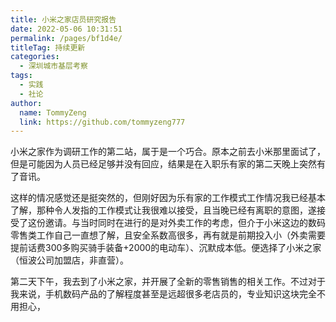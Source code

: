 ```yaml
---
title: 小米之家店员研究报告
date: 2022-05-06 10:31:51
permalink: /pages/bf1d4e/
titleTag: 持续更新
categories:
  - 深圳城市基层考察
tags:
  - 实践
  - 社论
author: 
  name: TommyZeng
  link: https://github.com/tommyzeng777
---
```



小米之家作为调研工作的第二站，属于是一个巧合。原本之前去小米那里面试了，但是可能因为人员已经足够并没有回应，结果是在入职乐有家的第二天晚上突然有了音讯。<!-- more -->

这样的情况感觉还是挺突然的，但刚好因为乐有家的工作模式工作情况我已经基本了解，那种令人发指的工作模式让我很难以接受，且当晚已经有离职的意图，遂接受了这份邀请。与当时同时在进行的是对外卖工作的考虑，但介于小米这边的数码零售类工作自己一直想了解，且安全系数高很多，再有就是前期投入小（外卖需要提前话费300多购买骑手装备+2000的电动车）、沉默成本低。便选择了小米之家（恒波公司加盟店，非直营）。

第二天下午，我去到了小米之家，并开展了全新的零售销售的相关工作。不过对于我来说，手机数码产品的了解程度甚至是远超很多老店员的，专业知识这块完全不用担心，